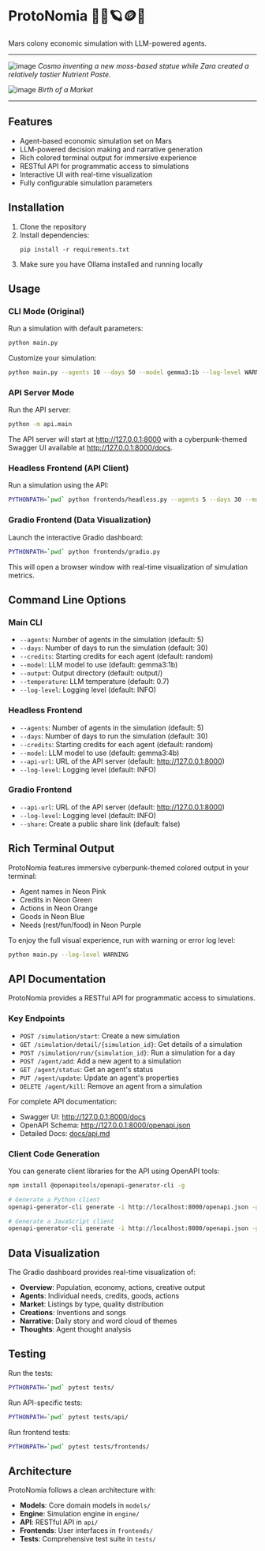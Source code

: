 # ProtoNomia 🌃🏢🪐🪙🫧

Mars colony economic simulation with LLM-powered agents.

----
![image](https://github.com/user-attachments/assets/097827eb-556b-46b2-bfb7-5d81198f64a1)
_Cosmo inventing a new moss-based statue while Zara created a relatively tastier Nutrient Paste._

![image](https://github.com/user-attachments/assets/f645f1b6-f686-4ab6-88e6-d4432d0e6624)
_Birth of a Market_

----

## Features

- Agent-based economic simulation set on Mars
- LLM-powered decision making and narrative generation
- Rich colored terminal output for immersive experience
- RESTful API for programmatic access to simulations
- Interactive UI with real-time visualization
- Fully configurable simulation parameters

## Installation

1. Clone the repository
2. Install dependencies:
   ```
   pip install -r requirements.txt
   ```
3. Make sure you have Ollama installed and running locally

## Usage

### CLI Mode (Original)

Run a simulation with default parameters:

```bash
python main.py
```

Customize your simulation:

```bash
python main.py --agents 10 --days 50 --model gemma3:1b --log-level WARNING
```

### API Server Mode

Run the API server:

```bash
python -m api.main
```

The API server will start at http://127.0.0.1:8000 with a cyberpunk-themed Swagger UI available at http://127.0.0.1:8000/docs.

### Headless Frontend (API Client)

Run a simulation using the API:

```bash
PYTHONPATH=`pwd` python frontends/headless.py --agents 5 --days 30 --model gemma3:4b
```

### Gradio Frontend (Data Visualization)

Launch the interactive Gradio dashboard:

```bash
PYTHONPATH=`pwd` python frontends/gradio.py
```

This will open a browser window with real-time visualization of simulation metrics.

## Command Line Options

### Main CLI

- `--agents`: Number of agents in the simulation (default: 5)
- `--days`: Number of days to run the simulation (default: 30)
- `--credits`: Starting credits for each agent (default: random)
- `--model`: LLM model to use (default: gemma3:1b)
- `--output`: Output directory (default: output/)
- `--temperature`: LLM temperature (default: 0.7)
- `--log-level`: Logging level (default: INFO)

### Headless Frontend

- `--agents`: Number of agents in the simulation (default: 5)
- `--days`: Number of days to run the simulation (default: 30)
- `--credits`: Starting credits for each agent (default: random)
- `--model`: LLM model to use (default: gemma3:4b)
- `--api-url`: URL of the API server (default: http://127.0.0.1:8000)
- `--log-level`: Logging level (default: INFO)

### Gradio Frontend

- `--api-url`: URL of the API server (default: http://127.0.0.1:8000)
- `--log-level`: Logging level (default: INFO)
- `--share`: Create a public share link (default: false)

## Rich Terminal Output

ProtoNomia features immersive cyberpunk-themed colored output in your terminal:

- Agent names in Neon Pink
- Credits in Neon Green
- Actions in Neon Orange
- Goods in Neon Blue
- Needs (rest/fun/food) in Neon Purple

To enjoy the full visual experience, run with warning or error log level:

```bash
python main.py --log-level WARNING
```

## API Documentation

ProtoNomia provides a RESTful API for programmatic access to simulations.

### Key Endpoints

- `POST /simulation/start`: Create a new simulation
- `GET /simulation/detail/{simulation_id}`: Get details of a simulation
- `POST /simulation/run/{simulation_id}`: Run a simulation for a day
- `POST /agent/add`: Add a new agent to a simulation
- `GET /agent/status`: Get an agent's status
- `PUT /agent/update`: Update an agent's properties
- `DELETE /agent/kill`: Remove an agent from a simulation

For complete API documentation:
- Swagger UI: http://127.0.0.1:8000/docs
- OpenAPI Schema: http://127.0.0.1:8000/openapi.json
- Detailed Docs: [docs/api.md](docs/api.md)

### Client Code Generation

You can generate client libraries for the API using OpenAPI tools:

```bash
npm install @openapitools/openapi-generator-cli -g

# Generate a Python client
openapi-generator-cli generate -i http://localhost:8000/openapi.json -g python -o ./python-client

# Generate a JavaScript client
openapi-generator-cli generate -i http://localhost:8000/openapi.json -g javascript -o ./js-client
```

## Data Visualization

The Gradio dashboard provides real-time visualization of:

- **Overview**: Population, economy, actions, creative output
- **Agents**: Individual needs, credits, goods, actions
- **Market**: Listings by type, quality distribution
- **Creations**: Inventions and songs
- **Narrative**: Daily story and word cloud of themes
- **Thoughts**: Agent thought analysis

## Testing

Run the tests:

```bash
PYTHONPATH=`pwd` pytest tests/
```

Run API-specific tests:

```bash
PYTHONPATH=`pwd` pytest tests/api/
```

Run frontend tests:

```bash
PYTHONPATH=`pwd` pytest tests/frontends/
```

## Architecture

ProtoNomia follows a clean architecture with:

- **Models**: Core domain models in `models/`
- **Engine**: Simulation engine in `engine/`
- **API**: RESTful API in `api/`
- **Frontends**: User interfaces in `frontends/`
- **Tests**: Comprehensive test suite in `tests/`
